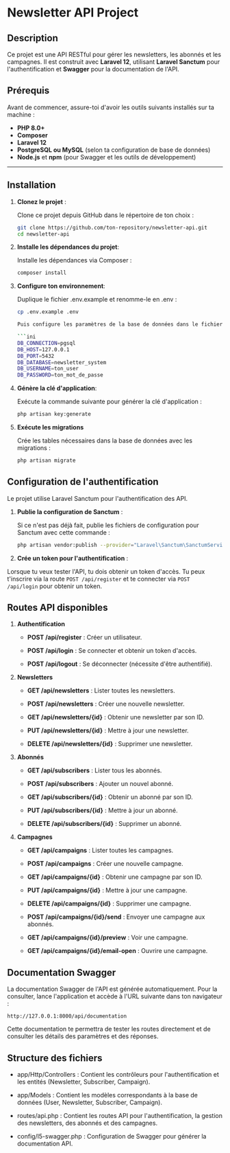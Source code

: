 # **Newsletter API Project**

## **Description**

Ce projet est une API RESTful pour gérer les newsletters, les abonnés et les campagnes. Il est construit avec **Laravel 12**, utilisant **Laravel Sanctum** pour l'authentification et **Swagger** pour la documentation de l'API.

## **Prérequis**

Avant de commencer, assure-toi d'avoir les outils suivants installés sur ta machine :
- **PHP 8.0+**
- **Composer**
- **Laravel 12**
- **PostgreSQL ou MySQL** (selon ta configuration de base de données)
- **Node.js** et **npm** (pour Swagger et les outils de développement)

---

## **Installation**

1. **Clonez le projet** :

   Clone ce projet depuis GitHub dans le répertoire de ton choix :

   ```bash
   git clone https://github.com/ton-repository/newsletter-api.git
   cd newsletter-api

2. **Installe les dépendances du projet**:

    Installe les dépendances via Composer :

    ```bash
    composer install

3. **Configure ton environnement**:

    Duplique le fichier .env.example et renomme-le en .env :

    ```bash
    cp .env.example .env

    Puis configure les paramètres de la base de données dans le fichier .env :

    ```ini
    DB_CONNECTION=pgsql
    DB_HOST=127.0.0.1
    DB_PORT=5432
    DB_DATABASE=newsletter_system
    DB_USERNAME=ton_user
    DB_PASSWORD=ton_mot_de_passe

4. **Génère la clé d'application**:

    Exécute la commande suivante pour générer la clé d'application :

    ```bash
    php artisan key:generate

5. **Exécute les migrations**

    Crée les tables nécessaires dans la base de données avec les migrations :

    ```bash
    php artisan migrate

## **Configuration de l'authentification**

Le projet utilise Laravel Sanctum pour l'authentification des API.

1. **Publie la configuration de Sanctum** :

    Si ce n'est pas déjà fait, publie les fichiers de configuration pour Sanctum avec cette commande :

    ```bash
    php artisan vendor:publish --provider="Laravel\Sanctum\SanctumServiceProvider"

2. **Crée un token pour l'authentification** :

Lorsque tu veux tester l'API, tu dois obtenir un token d'accès. Tu peux t'inscrire via la route `POST /api/register` et te connecter via `POST /api/login` pour obtenir un token.

## **Routes API disponibles**

1. **Authentification**

    * **POST /api/register** : Créer un utilisateur.

    * **POST /api/login** : Se connecter et obtenir un token d'accès.

    * **POST /api/logout** : Se déconnecter (nécessite d'être authentifié).

2. **Newsletters**

    * **GET /api/newsletters** : Lister toutes les newsletters.

    * **POST /api/newsletters** : Créer une nouvelle newsletter.

    * **GET /api/newsletters/{id}** : Obtenir une newsletter par son ID.

    * **PUT /api/newsletters/{id}** : Mettre à jour une newsletter.

    * **DELETE /api/newsletters/{id}** : Supprimer une newsletter.

3. **Abonnés**

    * **GET /api/subscribers** : Lister tous les abonnés.

    * **POST /api/subscribers** : Ajouter un nouvel abonné.

    * **GET /api/subscribers/{id}** : Obtenir un abonné par son ID.

    * **PUT /api/subscribers/{id}** : Mettre à jour un abonné.

    * **DELETE /api/subscribers/{id}** : Supprimer un abonné.

4. **Campagnes**

    * **GET /api/campaigns** : Lister toutes les campagnes.

    * **POST /api/campaigns** : Créer une nouvelle campagne.

    * **GET /api/campaigns/{id}** : Obtenir une campagne par son ID.

    * **PUT /api/campaigns/{id}** : Mettre à jour une campagne.

    * **DELETE /api/campaigns/{id}** : Supprimer une campagne.
    
    * **POST /api/campaigns/{id}/send** : Envoyer une campagne aux abonnés.

    * **GET /api/campaigns/{id}/preview** : Voir une campagne.

    * **GET /api/campaigns/{id}/email-open** : Ouvrire une campagne.

## **Documentation Swagger**

La documentation Swagger de l'API est générée automatiquement. Pour la consulter, lance l'application et accède à l'URL suivante dans ton navigateur :

    http://127.0.0.1:8000/api/documentation

Cette documentation te permettra de tester les routes directement et de consulter les détails des paramètres et des réponses.

## **Structure des fichiers**

* app/Http/Controllers : Contient les contrôleurs pour l'authentification et les entités (Newsletter, Subscriber, Campaign).

* app/Models : Contient les modèles correspondants à la base de données (User, Newsletter, Subscriber, Campaign).

* routes/api.php : Contient les routes API pour l'authentification, la gestion des newsletters, des abonnés et des campagnes.

* config/l5-swagger.php : Configuration de Swagger pour générer la documentation API.